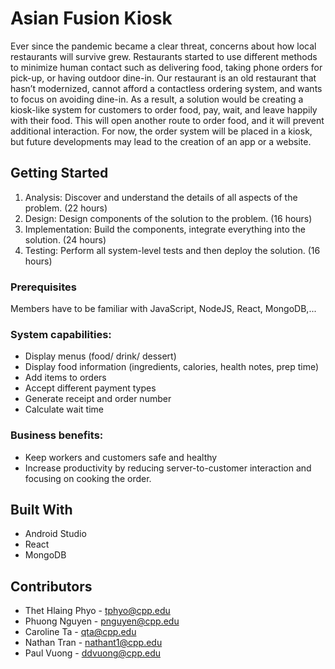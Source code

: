 # Asian Fusion Kiosk
Ever since the pandemic became a clear threat, concerns about how local restaurants will survive grew. Restaurants started to use different methods to minimize human contact such as delivering food, taking phone orders for pick-up, or having outdoor dine-in. Our restaurant is an old restaurant that hasn’t modernized, cannot afford a contactless ordering system, and wants to focus on avoiding dine-in. As a result, a solution would be creating a kiosk-like system for customers to order food, pay, wait, and leave happily with their food. This will open another route to order food, and it will prevent additional interaction. For now, the order system will be placed in a kiosk, but future
developments may lead to the creation of an app or a website.

## Getting Started
1. Analysis: Discover and understand the details of all aspects of the problem. (22 hours)
2. Design: Design components of the solution to the problem. (16 hours)
3. Implementation: Build the components, integrate everything into the solution. (24 hours)
4. Testing: Perform all system-level tests and then deploy the solution. (16 hours)

### Prerequisites
Members have to be familiar with JavaScript, NodeJS, React, MongoDB,...

### System capabilities:
* Display menus (food/ drink/ dessert)
* Display food information (ingredients, calories, health notes, prep time)
* Add items to orders
* Accept different payment types
* Generate receipt and order number
* Calculate wait time

### Business benefits:
* Keep workers and customers safe and healthy
* Increase productivity by reducing server-to-customer interaction and focusing on
cooking the order.

## Built With
* Android Studio
* React
* MongoDB

## Contributors
* Thet Hlaing Phyo - tphyo@cpp.edu
* Phuong Nguyen - pnguyen@cpp.edu
* Caroline Ta - qta@cpp.edu
* Nathan Tran - nathant1@cpp.edu
* Paul Vuong - ddvuong@cpp.edu
